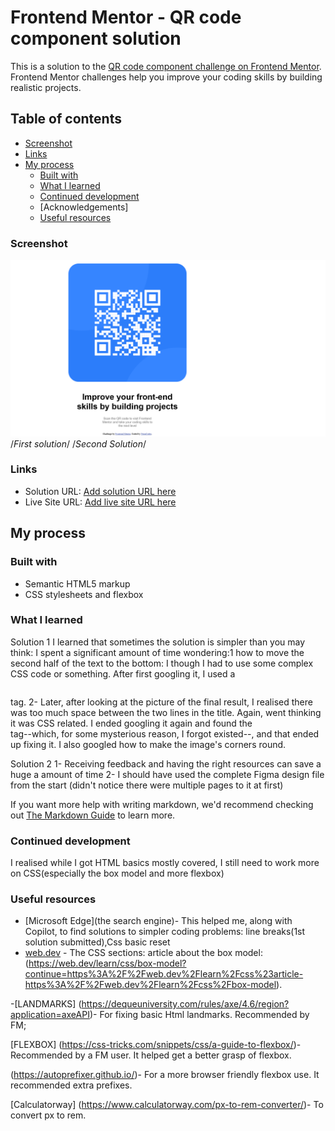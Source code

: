 # Frontend Mentor - QR code component solution

This is a solution to the [QR code component challenge on Frontend Mentor](https://www.frontendmentor.io/challenges/qr-code-component-iux_sIO_H). Frontend Mentor challenges help you improve your coding skills by building realistic projects. 

## Table of contents
  - [Screenshot](#screenshot)
  - [Links](#links)
- [My process](#my-process)
  - [Built with](#built-with)
  - [What I learned](#what-i-learned)
  - [Continued development](#continued-development)
  - [Acknowledgements]
  - [Useful resources](#useful-resources)


### Screenshot

![](./solutionscreenshot.png) /*First solution*/
/*Second Solution*/

### Links

- Solution URL: [Add solution URL here](https://github.com/NeonCodes/Qrcodechallenge)
- Live Site URL: [Add live site URL here](https://qrcodechallenge-neoncodes.netlify.app)

## My process

### Built with

- Semantic HTML5 markup
- CSS stylesheets and flexbox


### What I learned
Solution 1
I learned that sometimes the solution is simpler than you may think:
 I spent a significant amount of time wondering:1 how to move the second half of the text to the bottom: I though I had to use some complex CSS code or something. After first googling it, I used a <pre></pre>tag.
2- Later, after looking at the picture of the final result, I realised there was too much space between the two lines in the title. Again, went thinking it was CSS related. I ended googling it again and found the <br> tag--which, for some mysterious reason, I forgot existed--, and that ended up fixing it.
I also googled how to make the image's corners round.

Solution 2
1- Receiving feedback and having the right resources can save a huge a amount of time
2- I should have used the complete Figma design file from the start (didn't notice there were multiple pages to it at first)


If you want more help with writing markdown, we'd recommend checking out [The Markdown Guide](https://www.markdownguide.org/) to learn more.


### Continued development
I realised while I got HTML basics mostly covered, I still need to work more on CSS(especially the box model and more flexbox)

### Useful resources

- [Microsoft Edge](the search engine)- This helped me, along with Copilot, to find solutions to simpler coding problems:  line breaks(1st solution submitted),Css basic reset
- [web.dev](https://www.web.dev) - The CSS sections: article about the box model:(https://web.dev/learn/css/box-model?continue=https%3A%2F%2Fweb.dev%2Flearn%2Fcss%23article-https%3A%2F%2Fweb.dev%2Flearn%2Fcss%2Fbox-model). 

-[LANDMARKS]
(https://dequeuniversity.com/rules/axe/4.6/region?application=axeAPI)- For fixing basic Html landmarks. Recommended by FM;

[FLEXBOX]
(https://css-tricks.com/snippets/css/a-guide-to-flexbox/)- Recommended by a FM user. It helped get a better grasp of flexbox. 

(https://autoprefixer.github.io/)- For a more browser friendly flexbox use. It recommended extra prefixes.

[Calculatorway]
(https://www.calculatorway.com/px-to-rem-converter/)- To convert px to rem.


